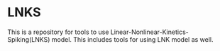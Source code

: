 # LNKS
This is a repository for tools to use Linear-Nonlinear-Kinetics-Spiking(LNKS) model. This includes tools for using LNK model as well.
